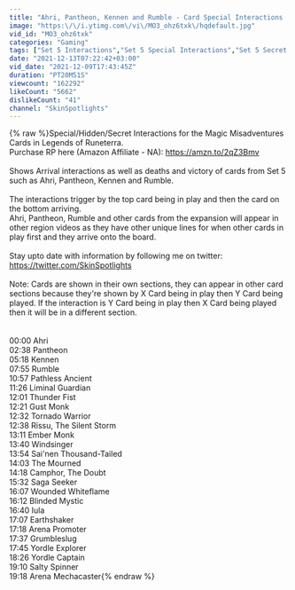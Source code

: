 ```yaml
---
title: "Ahri, Pantheon, Kennen and Rumble - Card Special Interactions | Legends of Runeterra"
image: "https:\/\/i.ytimg.com\/vi\/MO3_ohz6txk\/hqdefault.jpg"
vid_id: "MO3_ohz6txk"
categories: "Gaming"
tags: ["Set 5 Interactions","Set 5 Special Interactions","Set 5 Secret Interactions"]
date: "2021-12-13T07:22:42+03:00"
vid_date: "2021-12-09T17:43:45Z"
duration: "PT20M51S"
viewcount: "162292"
likeCount: "5662"
dislikeCount: "41"
channel: "SkinSpotlights"
---
```

{% raw %}Special/Hidden/Secret Interactions for the Magic Misadventures Cards in Legends of Runeterra.<br />Purchase RP here (Amazon Affiliate - NA): <a rel="nofollow" target="blank" href="https://amzn.to/2qZ3Bmv">https://amzn.to/2qZ3Bmv</a><br /><br />Shows Arrival interactions as well as deaths and victory of cards from Set 5 such as Ahri, Pantheon, Kennen and Rumble.<br /><br />The interactions trigger by the top card being in play and then the card on the bottom arriving.<br />Ahri, Pantheon, Rumble and other cards from the expansion will appear in other region videos as they have other unique lines for when other cards in play first and they arrive onto the board.<br /><br />Stay upto date with information by following me on twitter:<br /><a rel="nofollow" target="blank" href="https://twitter.com/SkinSpotlights">https://twitter.com/SkinSpotlights</a> <br /><br />Note: Cards are shown in their own sections, they can appear in other card sections because they're shown by X Card being in play then Y Card being played.  If the interaction is Y Card being in play then X Card being played then it will be in a different section.<br /><br /><br />00:00 Ahri<br />02:38 Pantheon<br />05:18 Kennen<br />07:55 Rumble<br />10:57 Pathless Ancient<br />11:26 Liminal Guardian<br />12:01 Thunder Fist<br />12:21 Gust Monk<br />12:32 Tornado Warrior<br />12:38 Rissu, The Silent Storm<br />13:11 Ember Monk<br />13:40 Windsinger<br />13:54 Sai'nen Thousand-Tailed<br />14:03 The Mourned<br />14:18 Camphor, The Doubt<br />15:32 Saga Seeker<br />16:07 Wounded Whiteflame<br />16:12 Blinded Mystic<br />16:40 Iula<br />17:07 Earthshaker<br />17:18 Arena Promoter<br />17:37 Grumbleslug<br />17:45 Yordle Explorer<br />18:26 Yordle Captain<br />19:10 Salty Spinner<br />19:18 Arena Mechacaster{% endraw %}
